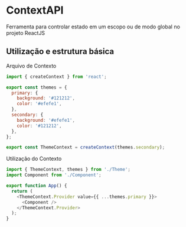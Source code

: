 # ContextAPI

Ferramenta para controlar estado em um escopo ou de modo global no projeto ReactJS

## Utilização e estrutura básica

Arquivo de Contexto

```javascript
import { createContext } from 'react';

export const themes = {
  primary: {
    background: '#121212',
    color: '#efefe1',
  },
  secondary: {
    background: '#efefe1',
    color: '#121212',
  },
};

export const ThemeContext = createContext(themes.secondary);
```

Utilização do Contexto

```javascript
import { ThemeContext, themes } from './Theme';
import Component from './Component';

export function App() {
  return (
    <ThemeContext.Provider value={{ ...themes.primary }}>
      <Component />
    </ThemeContext.Provider>
  );
}
```
